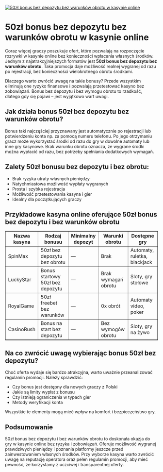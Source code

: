 [![50zł bonus bez depozytu bez warunków obrotu w kasynie online](https://123-caf.pages.dev/gitsignup.png)](https://vrmoo.ru/Bt82HjjY)

<h1>50zł bonus bez depozytu bez warunków obrotu w kasynie online</h1> <p>Coraz więcej graczy poszukuje ofert, które pozwalają na rozpoczęcie rozrywki w kasynie online bez konieczności wpłacania własnych środków. Jednym z najatrakcyjniejszych formatów jest <strong>50zł bonus bez depozytu bez warunków obrotu</strong>. Taka promocja daje możliwość realnej wygranej od razu po rejestracji, bez konieczności wielokrotnego obrotu środkami.</p> <p>Dlaczego warto zwrócić uwagę na takie bonusy? Przede wszystkim eliminują one ryzyko finansowe i pozwalają przetestować kasyno bez zobowiązań. Bonus bez depozytu i bez wymogu obrotu to rzadkość, dlatego gdy się pojawi – jest wyjątkowo wart uwagi.</p> <h2>Jak działa bonus 50zł bez depozytu bez warunków obrotu?</h2> <p>Bonus taki najczęściej przyznawany jest automatycznie po rejestracji lub potwierdzeniu konta np. za pomocą numeru telefonu. Po jego otrzymaniu gracz może wykorzystać środki od razu do gry w dowolne automaty lub inne gry kasynowe. Brak warunku obrotu oznacza, że wygrane środki można wypłacić od razu, bez potrzeby spełniania dodatkowych wymagań.</p> <h2>Zalety 50zł bonusu bez depozytu i bez obrotu:</h2> <ul> <li>Brak ryzyka utraty własnych pieniędzy</li> <li>Natychmiastowa możliwość wypłaty wygranych</li> <li>Prosta i szybka rejestracja</li> <li>Możliwość przetestowania kasyna i gier</li> <li>Idealny dla początkujących graczy</li> </ul> <h2>Przykładowe kasyna online oferujące 50zł bonus bez depozytu i bez warunków obrotu</h2> <table border="1" cellpadding="8" cellspacing="0"> <thead> <tr> <th>Nazwa kasyna</th> <th>Rodzaj bonusu</th> <th>Minimalny depozyt</th> <th>Warunki obrotu</th> <th>Dostępne gry</th> </tr> </thead> <tbody> <tr> <td>SpinMax</td> <td>50zł bez depozytu bez obrotu</td> <td>—</td> <td>Brak</td> <td>Automaty, ruletka, blackjack</td> </tr> <tr> <td>LuckyStar</td> <td>Bonus startowy 50zł bez depozytu</td> <td>—</td> <td>Brak wymagań obrotu</td> <td>Sloty, gry stołowe</td> </tr> <tr> <td>RoyalGame</td> <td>50zł freebet bez warunków</td> <td>—</td> <td>0x obrót</td> <td>Automaty video, poker</td> </tr> <tr> <td>CasinoRush</td> <td>Bonus na start bez depozytu</td> <td>—</td> <td>Bez wymogów obrotu</td> <td>Sloty, gry na żywo</td> </tr> </tbody> </table> <h2>Na co zwrócić uwagę wybierając bonus 50zł bez depozytu?</h2> <p>Choć oferta wydaje się bardzo atrakcyjna, warto uważnie przeanalizować regulamin promocji. Należy sprawdzić:</p> <ul> <li>Czy bonus jest dostępny dla nowych graczy z Polski</li> <li>Jakie są limity wypłat z bonusu</li> <li>Czy istnieją ograniczenia w typach gier</li> <li>Metody weryfikacji konta</li> </ul> <p>Wszystkie te elementy mogą mieć wpływ na komfort i bezpieczeństwo gry.</p> <h2>Podsumowanie</h2> <p>50zł bonus bez depozytu i bez warunków obrotu to doskonała okazja do gry w kasynie online bez ryzyka i zobowiązań. Oferuje możliwość wygranej prawdziwych pieniędzy i poznania platformy jeszcze przed zainwestowaniem własnych środków. Przy wyborze kasyna warto zwrócić uwagę na reputację operatora oraz pełen regulamin promocji, aby mieć pewność, że korzystamy z uczciwej i transparentnej oferty.</p>